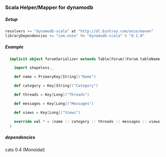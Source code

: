 ### Scala Helper/Mapper for dynamodb

##### Setup

```scala
resolvers += "dynamodb-scala" at "http://dl.bintray.com/onzo/maven"
libraryDependencies += "com.onzo" %% "dynamodb-scala" % "0.1.0"
```

##### Example

```scala
  implicit object forumSerializer extends Table[Forum](Forum.tableName) {

    import shapeless._

    def name = PrimaryKey[String]("Name")

    def category = Key[String]("Category")

    def threads = Key[Long]("Threads")

    def messages = Key[Long]("Messages")

    def views = Key[Long]("Views")

    override val * = (name :: category :: threads :: messages :: views :: HNil).as[Forum]
  }
```


##### dependencies

cats 0.4 (Monoidal)

